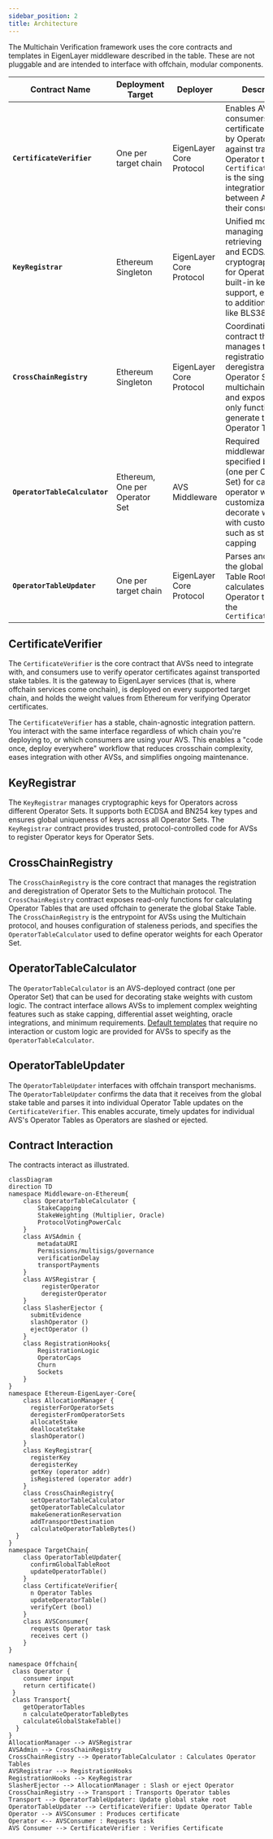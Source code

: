```yaml
---
sidebar_position: 2
title: Architecture
---
```


The Multichain Verification framework uses the core contracts and templates in EigenLayer middleware described in the table. 
These are not pluggable and are intended to interface with offchain, modular components. 

| Contract Name                 | Deployment Target              | Deployer                 | Description                                                                                                                                                                                      |
|-------------------------------|--------------------------------|--------------------------|--------------------------------------------------------------------------------------------------------------------------------------------------------------------------------------------------|
| **`CertificateVerifier`**     | One per target chain           | EigenLayer Core Protocol | Enables AVS consumers to verify certificates signed by Operators against transported Operator tables. The `CertificateVerifier` is the single integration point between AVSs and their consumers |
| **`KeyRegistrar`**            | Ethereum Singleton             | EigenLayer Core Protocol | Unified module for managing and retrieving BN254 and ECDSA cryptographic keys for Operators with built-in key rotation support, extensible to additional curves like BLS381                      |
| **`CrossChainRegistry`**      | Ethereum Singleton             | EigenLayer Core Protocol | Coordination contract that manages the registration and deregistration of Operator Sets to the multichain protocol and exposes read-only functions to generate the Operator Table.               |                            |
| **`OperatorTableCalculator`** | Ethereum, One per Operator Set | AVS Middleware           | Required middleware contract specified by an AVS (one per Operator Set) for calculating operator  weights, or customizable to decorate weights with custom logic such as stake capping           |
| **`OperatorTableUpdater`**    | One per target chain           | EigenLayer Core Protocol | Parses and verifies the global Stake Table Root and calculates individual Operator tables in the `CertificateVerifier`                                                                           |


## CertificateVerifier 

The `CertificateVerifier` is the core contract that AVSs need to integrate with, and consumers use to verify operator certificates against transported stake tables. 
It is the gateway to EigenLayer services (that is, where offchain services come onchain), is deployed on every supported target chain, and holds
the weight values from Ethereum for verifying Operator certificates. 

The `CertificateVerifier` has a stable, chain-agnostic integration pattern. You interact with the same 
interface regardless of which chain you're deploying to, or which consumers are using your AVS. This enables a "code once, 
deploy everywhere" workflow that reduces crosschain complexity, eases integration with other AVSs, and simplifies ongoing maintenance.

## KeyRegistrar

The `KeyRegistrar` manages cryptographic keys for Operators across different Operator Sets. It supports both ECDSA and BN254
key types and ensures global uniqueness of keys across all Operator Sets. The `KeyRegistrar` contract provides trusted, 
protocol-controlled code for AVSs to register Operator keys for Operator Sets. 

## CrossChainRegistry

The `CrossChainRegistry` is the core contract that manages the registration and deregistration of Operator Sets to the Multichain protocol. 
The `CrossChainRegistry` contract exposes read-only functions for calculating Operator Tables that are used offchain to generate
the global Stake Table. The `CrossChainRegistry` is the entrypoint for AVSs using the Multichain protocol, and houses configuration
of staleness periods, and specifies the `OperatorTableCalculator` used to define operator weights for each Operator Set.

## OperatorTableCalculator

The `OperatorTableCalculator` is an AVS-deployed contract (one per Operator Set) that can be used for decorating stake weights with custom logic. 
The contract interface allows AVSs to implement complex weighting features such as stake capping, differential asset weighting, 
oracle integrations, and minimum requirements. [Default templates](https://github.com/Layr-Labs/eigenlayer-middleware?tab=readme-ov-file#current-middlewarev2-testnet-deployment) that require no interaction or custom logic are provided for 
AVSs to specify as the `OperatorTableCalculator`.

## OperatorTableUpdater

The `OperatorTableUpdater` interfaces with offchain transport mechanisms. The `OperatorTableUpdater` confirms the data
that it receives from the global stake table and parses it into individual Operator Table updates on the `CertificateVerifier`. 
This enables accurate, timely updates for individual AVS's Operator Tables as Operators are slashed or ejected.

## Contract Interaction

The contracts interact as illustrated.

```mermaid
classDiagram 
direction TD
namespace Middleware-on-Ethereum{
    class OperatorTableCalculator {
        StakeCapping
        StakeWeighting (Multiplier, Oracle)
        ProtocolVotingPowerCalc
    }
    class AVSAdmin {
        metadataURI
        Permissions/multisigs/governance
        verificationDelay
        transportPayments
    }
    class AVSRegistrar {
         registerOperator
         deregisterOperator
    }
    class SlasherEjector {
      submitEvidence
      slashOperator ()
      ejectOperator ()
    }
    class RegistrationHooks{
        RegistrationLogic
        OperatorCaps
        Churn
        Sockets
    }
}
namespace Ethereum-EigenLayer-Core{
    class AllocationManager {
      registerForOperatorSets
      deregisterFromOperatorSets
      allocateStake
      deallocateStake
      slashOperator()
    }
    class KeyRegistrar{
      registerKey
      deregisterKey
      getKey (operator addr)
      isRegistered (operator addr)
    }
    class CrossChainRegistry{
      setOperatorTableCalculator
      getOperatorTableCalculator
      makeGenerationReservation
      addTransportDestination
      calculateOperatorTableBytes()
  }
}
namespace TargetChain{
    class OperatorTableUpdater{
      confirmGlobalTableRoot
      updateOperatorTable()
    }
    class CertificateVerifier{
      n Operator Tables
      updateOperatorTable()
      verifyCert (bool)
    }
    class AVSConsumer{
      requests Operator task 
      receives cert ()
    }
}

namespace Offchain{
 class Operator {
    consumer input
    return certificate()
 }
 class Transport{
    getOperatorTables
    n calculateOperatorTableBytes
    calculateGlobalStakeTable()
  }
}
AllocationManager --> AVSRegistrar
AVSAdmin --> CrossChainRegistry
CrossChainRegistry --> OperatorTableCalculator : Calculates Operator Tables
AVSRegistrar --> RegistrationHooks
RegistrationHooks --> KeyRegistrar
SlasherEjector --> AllocationManager : Slash or eject Operator 
CrossChainRegistry --> Transport : Transports Operator tables
Transport --> OperatorTableUpdater: Update global stake root 
OperatorTableUpdater --> CertificateVerifier: Update Operator Table
Operator --> AVSConsumer : Produces certificate
Operator <-- AVSConsumer : Requests task
AVS Consumer --> CertificateVerifier : Verifies Certificate
```